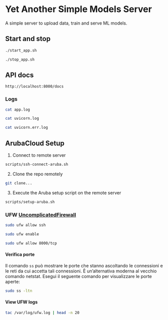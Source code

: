 # Yet Another Simple Models Server

A simple server to upload data, train and serve ML models.

## Start and stop

```bash
./start_app.sh
```

```bash
./stop_app.sh
```

## API docs

```
http://localhost:8000/docs
```

### Logs
```bash
cat app.log
```

```bash
cat uvicorn.log
```

```bash
cat uvicorn.err.log
```

## ArubaCloud Setup

1. Connect to remote server
```bash
scripts/ssh-connect-aruba.sh
```

2. Clone the repo remotely

```bash
git clone...
```

3. Execute the Aruba setup script on the remote server
```bash
scripts/setup-aruba.sh
```

### UFW [UncomplicatedFirewall](https://wiki.ubuntu.com/UncomplicatedFirewall)

```bash
sudo ufw allow ssh
```

```bash
sudo ufw enable
```

```bash
sudo ufw allow 8000/tcp
```

#### Verifica porte

Il comando `ss` può mostrare le porte che stanno ascoltando le connessioni e le reti da cui accetta tali connessioni. È un’alternativa moderna al vecchio comando netstat.
Esegui il seguente comando per visualizzare le porte aperte:

```bash
sudo ss -ltn
```

#### View UFW logs

```bash
tac /var/log/ufw.log | head -n 20
```





